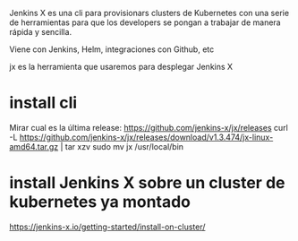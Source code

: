 Jenkins X es una cli para provisionars clusters de Kubernetes con una serie de herramientas para que los developers se pongan a trabajar de manera rápida y sencilla.

Viene con Jenkins, Helm, integraciones con Github, etc

jx es la herramienta que usaremos para desplegar Jenkins X

# install cli
Mirar cual es la última release: https://github.com/jenkins-x/jx/releases
curl -L https://github.com/jenkins-x/jx/releases/download/v1.3.474/jx-linux-amd64.tar.gz | tar xzv
sudo mv jx /usr/local/bin


# install Jenkins X sobre un cluster de kubernetes ya montado
https://jenkins-x.io/getting-started/install-on-cluster/
